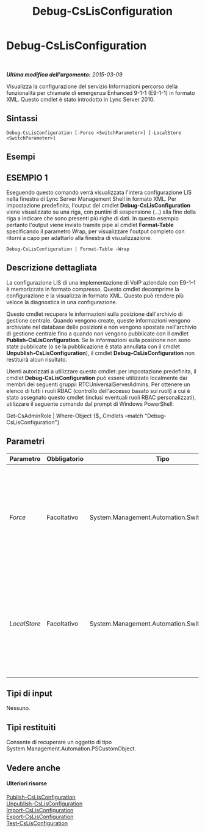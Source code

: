 ﻿---
title: Debug-CsLisConfiguration
TOCTitle: Debug-CsLisConfiguration
ms:assetid: 8cc718d6-52ec-4ff3-a77e-8d6df1725fb0
ms:mtpsurl: https://technet.microsoft.com/it-it/library/Gg398710(v=OCS.15)
ms:contentKeyID: 49301274
ms.date: 08/24/2015
mtps_version: v=OCS.15
ms.translationtype: HT
---

# Debug-CsLisConfiguration

 

_**Ultima modifica dell'argomento:** 2015-03-09_

Visualizza la configurazione del servizio Informazioni percorso della funzionalità per chiamate di emergenza Enhanced 9-1-1 (E9-1-1) in formato XML. Questo cmdlet è stato introdotto in Lync Server 2010.

## Sintassi

    Debug-CsLisConfiguration [-Force <SwitchParameter>] [-LocalStore <SwitchParameter>]

## Esempi

## ESEMPIO 1

Eseguendo questo comando verrà visualizzata l'intera configurazione LIS nella finestra di Lync Server Management Shell in formato XML. Per impostazione predefinita, l'output del cmdlet **Debug-CsLisConfiguration** viene visualizzato su una riga, con puntini di sospensione (…) alla fine della riga a indicare che sono presenti più righe di dati. In questo esempio pertanto l'output viene inviato tramite pipe al cmdlet **Format-Table** specificando il parametro Wrap, per visualizzare l'output completo con ritorni a capo per adattarlo alla finestra di visualizzazione.

    Debug-CsLisConfiguration | Format-Table -Wrap

## Descrizione dettagliata

La configurazione LIS di una implementazione di VoIP aziendale con E9-1-1 è memorizzata in formato compresso. Questo cmdlet decomprime la configurazione e la visualizza in formato XML. Questo può rendere più veloce la diagnostica in una configurazione.

Questo cmdlet recupera le informazioni sulla posizione dall'archivio di gestione centrale. Quando vengono create, queste informazioni vengono archiviate nel database delle posizioni e non vengono spostate nell'archivio di gestione centrale fino a quando non vengono pubblicate con il cmdlet **Publish-CsLisConfiguration**. Se le informazioni sulla posizione non sono state pubblicate (o se la pubblicazione è stata annullata con il cmdlet **Unpublish-CsLisConfiguration**), il cmdlet **Debug-CsLisConfiguration** non restituirà alcun risultato.

Utenti autorizzati a utilizzare questo cmdlet: per impostazione predefinita, il cmdlet **Debug-CsLisConfiguration** può essere utilizzato localmente dai membri dei seguenti gruppi: RTCUniversalServerAdmins. Per ottenere un elenco di tutti i ruoli RBAC (controllo dell'accesso basato sui ruoli) a cui è stato assegnato questo cmdlet (inclusi eventuali ruoli RBAC personalizzati), utilizzare il seguente comando dal prompt di Windows PowerShell:

Get-CsAdminRole | Where-Object {$\_.Cmdlets –match "Debug-CsLisConfiguration"}

## Parametri


<table>
<colgroup>
<col style="width: 25%" />
<col style="width: 25%" />
<col style="width: 25%" />
<col style="width: 25%" />
</colgroup>
<thead>
<tr class="header">
<th>Parametro</th>
<th>Obbligatorio</th>
<th>Tipo</th>
<th>Descrizione</th>
</tr>
</thead>
<tbody>
<tr class="odd">
<td><p><em>Force</em></p></td>
<td><p>Facoltativo</p></td>
<td><p>System.Management.Automation.SwitchParameter</p></td>
<td><p>Consente di evitare la visualizzazione delle richieste di conferma che altrimenti verrebbero visualizzate prima che vengano apportate le modifiche.</p></td>
</tr>
<tr class="even">
<td><p><em>LocalStore</em></p></td>
<td><p>Facoltativo</p></td>
<td><p>System.Management.Automation.SwitchParameter</p></td>
<td><p>Consente di specificare un controller di dominio. Se non è specificato alcun controller di dominio, viene utilizzato il primo disponibile.</p></td>
</tr>
</tbody>
</table>


## Tipi di input

Nessuno.

## Tipi restituiti

Consente di recuperare un oggetto di tipo System.Management.Automation.PSCustomObject.

## Vedere anche

#### Ulteriori risorse

[Publish-CsLisConfiguration](publish-cslisconfiguration.md)  
[Unpublish-CsLisConfiguration](unpublish-cslisconfiguration.md)  
[Import-CsLisConfiguration](import-cslisconfiguration.md)  
[Export-CsLisConfiguration](export-cslisconfiguration.md)  
[Test-CsLisConfiguration](test-cslisconfiguration.md)

